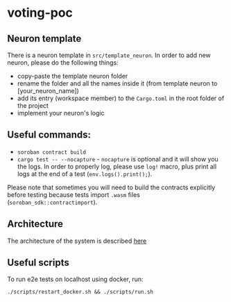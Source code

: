 # voting-poc

## Neuron template

There is a neuron template in `src/template_neuron`. In order to add new neuron, please do the following things:
- copy-paste the template neuron folder
- rename the folder and all the names inside it (from template neuron to [your_neuron_name])
- add its entry (workspace member) to the `Cargo.toml` in the root folder of the project
- implement your neuron's logic

## Useful commands:
- `soroban contract build`
- `cargo test -- --nocapture` - `nocapture` is optional and it will show you the logs. In order to properly log, please use `log!` macro, plus print all logs at the end of a test (`env.logs().print();`).

Please note that sometimes you will need to build the contracts explicitly before testing because tests import `.wasm` files (`soroban_sdk::contractimport`).

## Architecture

The architecture of the system is described [here](./docs/architecture.md)

## Useful scripts

To run e2e tests on localhost using docker, run:
```
./scripts/restart_docker.sh && ./scripts/run.sh
```
